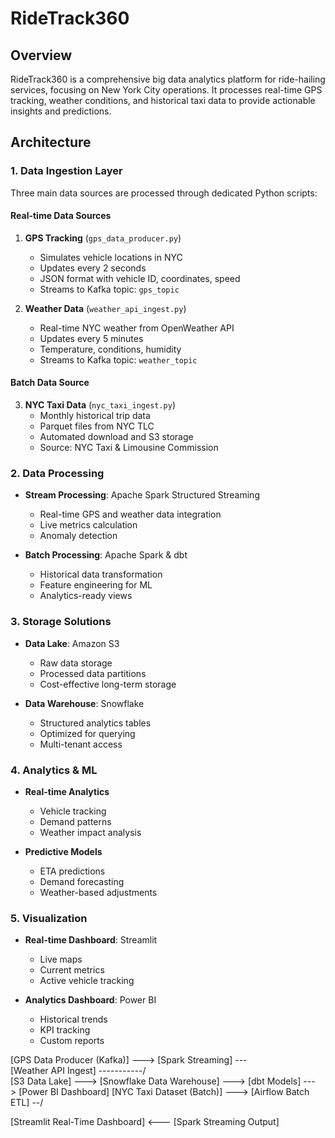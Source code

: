 # RideTrack360

## Overview
RideTrack360 is a comprehensive big data analytics platform for ride-hailing services, focusing on New York City operations. It processes real-time GPS tracking, weather conditions, and historical taxi data to provide actionable insights and predictions.

## Architecture

### 1. Data Ingestion Layer
Three main data sources are processed through dedicated Python scripts:

#### Real-time Data Sources
1. **GPS Tracking** (`gps_data_producer.py`)
   - Simulates vehicle locations in NYC
   - Updates every 2 seconds
   - JSON format with vehicle ID, coordinates, speed
   - Streams to Kafka topic: `gps_topic`

2. **Weather Data** (`weather_api_ingest.py`)
   - Real-time NYC weather from OpenWeather API
   - Updates every 5 minutes
   - Temperature, conditions, humidity
   - Streams to Kafka topic: `weather_topic`

#### Batch Data Source
3. **NYC Taxi Data** (`nyc_taxi_ingest.py`)
   - Monthly historical trip data
   - Parquet files from NYC TLC
   - Automated download and S3 storage
   - Source: NYC Taxi & Limousine Commission

### 2. Data Processing
- **Stream Processing**: Apache Spark Structured Streaming
  - Real-time GPS and weather data integration
  - Live metrics calculation
  - Anomaly detection

- **Batch Processing**: Apache Spark & dbt
  - Historical data transformation
  - Feature engineering for ML
  - Analytics-ready views

### 3. Storage Solutions
- **Data Lake**: Amazon S3
  - Raw data storage
  - Processed data partitions
  - Cost-effective long-term storage

- **Data Warehouse**: Snowflake
  - Structured analytics tables
  - Optimized for querying
  - Multi-tenant access

### 4. Analytics & ML
- **Real-time Analytics**
  - Vehicle tracking
  - Demand patterns
  - Weather impact analysis

- **Predictive Models**
  - ETA predictions
  - Demand forecasting
  - Weather-based adjustments

### 5. Visualization
- **Real-time Dashboard**: Streamlit
  - Live maps
  - Current metrics
  - Active vehicle tracking

- **Analytics Dashboard**: Power BI
  - Historical trends
  - KPI tracking
  - Custom reports

[GPS Data Producer (Kafka)] ---> [Spark Streaming] ---\
[Weather API Ingest] -----------/                     \
                                                      [S3 Data Lake] ---> [Snowflake Data Warehouse] ---> [dbt Models] ---> [Power BI Dashboard]
[NYC Taxi Dataset (Batch)] ---> [Airflow Batch ETL] --/

[Streamlit Real-Time Dashboard] <--- [Spark Streaming Output]
